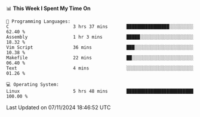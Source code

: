 <!--START_SECTION:waka-->
📊 **This Week I Spent My Time On** 

```text
💬 Programming Languages: 
C                        3 hrs 37 mins       ████████████████░░░░░░░░░   62.40 % 
Assembly                 1 hr 3 mins         █████░░░░░░░░░░░░░░░░░░░░   18.32 % 
Vim Script               36 mins             ███░░░░░░░░░░░░░░░░░░░░░░   10.38 % 
Makefile                 22 mins             ██░░░░░░░░░░░░░░░░░░░░░░░   06.40 % 
Text                     4 mins              ░░░░░░░░░░░░░░░░░░░░░░░░░   01.26 % 

💻 Operating System: 
Linux                    5 hrs 48 mins       █████████████████████████   100.00 % 
```


 Last Updated on 07/11/2024 18:46:52 UTC
<!--END_SECTION:waka-->
